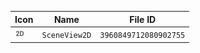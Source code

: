| Icon | Name | File ID |
| ---  | ---  | ---     |
| ![](SceneView2D.png) | `SceneView2D` | `3960849712080902755` |

